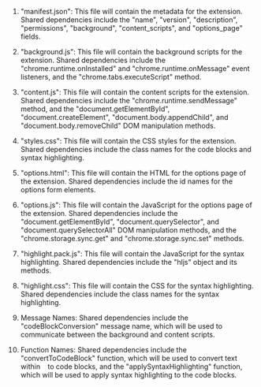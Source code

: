 1. "manifest.json": This file will contain the metadata for the extension. Shared dependencies include the "name", "version", "description", "permissions", "background", "content_scripts", and "options_page" fields.

2. "background.js": This file will contain the background scripts for the extension. Shared dependencies include the "chrome.runtime.onInstalled" and "chrome.runtime.onMessage" event listeners, and the "chrome.tabs.executeScript" method.

3. "content.js": This file will contain the content scripts for the extension. Shared dependencies include the "chrome.runtime.sendMessage" method, and the "document.getElementById", "document.createElement", "document.body.appendChild", and "document.body.removeChild" DOM manipulation methods.

4. "styles.css": This file will contain the CSS styles for the extension. Shared dependencies include the class names for the code blocks and syntax highlighting.

5. "options.html": This file will contain the HTML for the options page of the extension. Shared dependencies include the id names for the options form elements.

6. "options.js": This file will contain the JavaScript for the options page of the extension. Shared dependencies include the "document.getElementById", "document.querySelector", and "document.querySelectorAll" DOM manipulation methods, and the "chrome.storage.sync.get" and "chrome.storage.sync.set" methods.

7. "highlight.pack.js": This file will contain the JavaScript for the syntax highlighting. Shared dependencies include the "hljs" object and its methods.

8. "highlight.css": This file will contain the CSS for the syntax highlighting. Shared dependencies include the class names for the syntax highlighting.

9. Message Names: Shared dependencies include the "codeBlockConversion" message name, which will be used to communicate between the background and content scripts.

10. Function Names: Shared dependencies include the "convertToCodeBlock" function, which will be used to convert text within ``` ``` to code blocks, and the "applySyntaxHighlighting" function, which will be used to apply syntax highlighting to the code blocks.